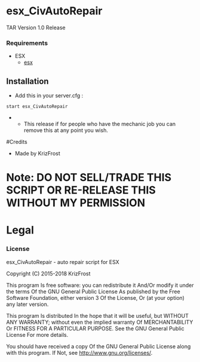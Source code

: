 # esx_CivAutoRepair
TAR Version 1.0 Release

### Requirements
* ESX
  * [esx](https://github.com/ESX-Org)

## Installation
- Add this in your server.cfg :

```
start esx_CivAutoRepair
```
-  * This release if for people who have the mechanic job you can remove this at any point you wish.

#Credits
- Made by KrizFrost

# Note: DO NOT SELL/TRADE THIS SCRIPT OR RE-RELEASE THIS WITHOUT MY PERMISSION
# Legal
### License
esx_CivAutoRepair - auto repair script for ESX

Copyright (C) 2015-2018 KrizFrost

This program Is free software: you can redistribute it And/Or modify it under the terms Of the GNU General Public License As published by the Free Software Foundation, either version 3 Of the License, Or (at your option) any later version.

This program Is distributed In the hope that it will be useful, but WITHOUT ANY WARRANTY; without even the implied warranty Of MERCHANTABILITY Or FITNESS FOR A PARTICULAR PURPOSE. See the GNU General Public License For more details.

You should have received a copy Of the GNU General Public License along with this program. If Not, see http://www.gnu.org/licenses/.